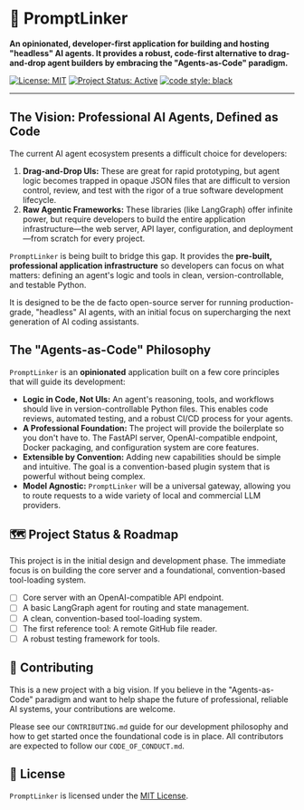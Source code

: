 # 🔗 PromptLinker

**An opinionated, developer-first application for building and hosting "headless" AI agents. It provides a robust, code-first alternative to drag-and-drop agent builders by embracing the "Agents-as-Code" paradigm.**

[![License: MIT](https://img.shields.io/badge/License-MIT-yellow.svg)](https://opensource.org/licenses/MIT)
[![Project Status: Active](https://img.shields.io/badge/status-active-brightgreen.svg)](#)
[![code style: black](https://img.shields.io/badge/code%20style-black-000000.svg)](https://github.com/psf/black)

---

## The Vision: Professional AI Agents, Defined as Code

The current AI agent ecosystem presents a difficult choice for developers:

1.  **Drag-and-Drop UIs:** These are great for rapid prototyping, but agent logic becomes trapped in opaque JSON files that are difficult to version control, review, and test with the rigor of a true software development lifecycle.
2.  **Raw Agentic Frameworks:** These libraries (like LangGraph) offer infinite power, but require developers to build the entire application infrastructure—the web server, API layer, configuration, and deployment—from scratch for every project.

`PromptLinker` is being built to bridge this gap. It provides the **pre-built, professional application infrastructure** so developers can focus on what matters: defining an agent's logic and tools in clean, version-controllable, and testable Python.

It is designed to be the de facto open-source server for running production-grade, "headless" AI agents, with an initial focus on supercharging the next generation of AI coding assistants.

## The "Agents-as-Code" Philosophy

`PromptLinker` is an **opinionated** application built on a few core principles that will guide its development:

*   **Logic in Code, Not UIs:** An agent's reasoning, tools, and workflows should live in version-controllable Python files. This enables code reviews, automated testing, and a robust CI/CD process for your agents.
*   **A Professional Foundation:** The project will provide the boilerplate so you don't have to. The FastAPI server, OpenAI-compatible endpoint, Docker packaging, and configuration system are core features.
*   **Extensible by Convention:** Adding new capabilities should be simple and intuitive. The goal is a convention-based plugin system that is powerful without being complex.
*   **Model Agnostic:** `PromptLinker` will be a universal gateway, allowing you to route requests to a wide variety of local and commercial LLM providers.

## 🗺️ Project Status & Roadmap

This project is in the initial design and development phase. The immediate focus is on building the core server and a foundational, convention-based tool-loading system.

- [ ] Core server with an OpenAI-compatible API endpoint.
- [ ] A basic LangGraph agent for routing and state management.
- [ ] A clean, convention-based tool-loading system.
- [ ] The first reference tool: A remote GitHub file reader.
- [ ] A robust testing framework for tools.

## 🤝 Contributing

This is a new project with a big vision. If you believe in the "Agents-as-Code" paradigm and want to help shape the future of professional, reliable AI systems, your contributions are welcome.

Please see our `CONTRIBUTING.md` guide for our development philosophy and how to get started once the foundational code is in place. All contributors are expected to follow our `CODE_OF_CONDUCT.md`.

## 📜 License

`PromptLinker` is licensed under the [MIT License](./LICENSE).

```
